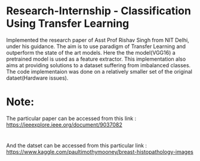 # Research-Internship - Classification Using Transfer Learning
Implemented the research paper of Asst Prof Rishav Singh from NIT Delhi, under his guidance. The aim is to use paradigm of Transfer Learning and outperform the state of the art models. Here the the model(VGG16) a pretrained model is used as a feature extractor. This implementation also aims at providing solutions to a dataset suffering from imbalanced classes. The code implementaion was done on a relatively smaller set of the original dataet(Hardware issues).
# Note:
The particular paper can be accessed from this link : https://ieeexplore.ieee.org/document/9037082
#
And the datset can be accessed from this particular link : https://www.kaggle.com/paultimothymooney/breast-histopathology-images
